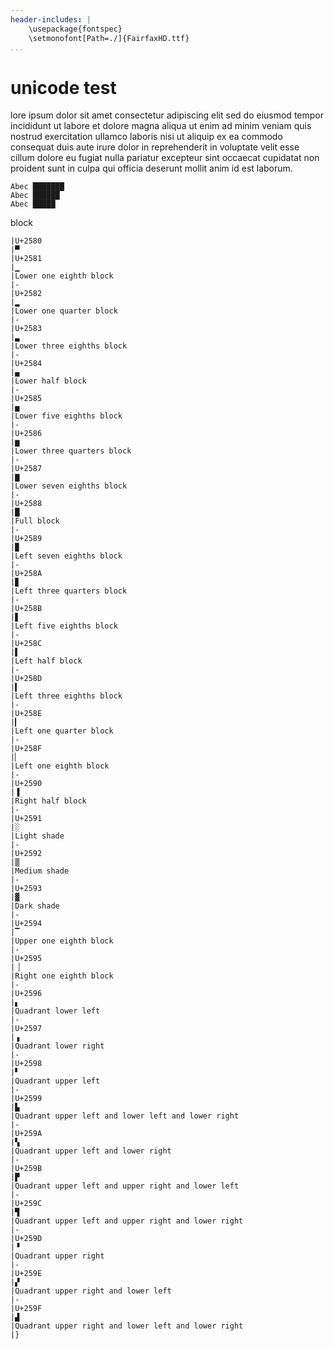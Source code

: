 ```yaml
---
header-includes: |
    \usepackage{fontspec}
    \setmonofont[Path=./]{FairfaxHD.ttf}
...
```


# unicode test

lore ipsum dolor sit amet consectetur adipiscing elit sed do eiusmod tempor incididunt ut labore 
et dolore magna aliqua ut enim ad minim veniam quis nostrud exercitation ullamco laboris
nisi ut aliquip ex ea commodo consequat duis aute irure dolor in reprehenderit
in voluptate velit esse cillum dolore eu fugiat nulla pariatur excepteur sint 
occaecat cupidatat non proident sunt in culpa qui officia deserunt mollit anim id est laborum.


    Abec ███████
    Abec ██████
    Abec █████

block

    |U+2580
    |▀
    |U+2581
    |▁
    |Lower one eighth block
    |-
    |U+2582
    |▂
    |Lower one quarter block
    |-
    |U+2583
    |▃
    |Lower three eighths block
    |-
    |U+2584
    |▄
    |Lower half block
    |-
    |U+2585
    |▅
    |Lower five eighths block
    |-
    |U+2586
    |▆
    |Lower three quarters block
    |-
    |U+2587
    |▇
    |Lower seven eighths block
    |-
    |U+2588
    |█
    |Full block
    |-
    |U+2589
    |▉
    |Left seven eighths block
    |-
    |U+258A
    |▊
    |Left three quarters block
    |-
    |U+258B
    |▋
    |Left five eighths block
    |-
    |U+258C
    |▌
    |Left half block
    |-
    |U+258D
    |▍
    |Left three eighths block
    |-
    |U+258E
    |▎
    |Left one quarter block
    |-
    |U+258F
    |▏
    |Left one eighth block
    |-
    |U+2590
    |▐
    |Right half block
    |-
    |U+2591
    |░
    |Light shade
    |-
    |U+2592
    |▒
    |Medium shade
    |-
    |U+2593
    |▓
    |Dark shade
    |-
    |U+2594
    |▔
    |Upper one eighth block
    |-
    |U+2595
    |▕
    |Right one eighth block
    |-
    |U+2596
    |▖
    |Quadrant lower left
    |-
    |U+2597
    |▗
    |Quadrant lower right
    |-
    |U+2598
    |▘
    |Quadrant upper left
    |-
    |U+2599
    |▙
    |Quadrant upper left and lower left and lower right
    |-
    |U+259A
    |▚
    |Quadrant upper left and lower right
    |-
    |U+259B
    |▛
    |Quadrant upper left and upper right and lower left
    |-
    |U+259C
    |▜
    |Quadrant upper left and upper right and lower right
    |-
    |U+259D
    |▝
    |Quadrant upper right
    |-
    |U+259E
    |▞
    |Quadrant upper right and lower left
    |-
    |U+259F
    |▟
    |Quadrant upper right and lower left and lower right
    |}
    